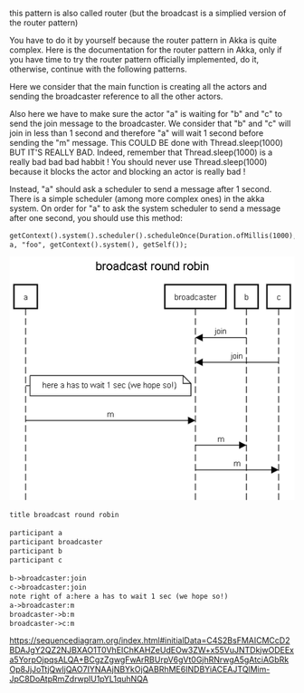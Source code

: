 this pattern is also called router (but the broadcast is a simplied version of the router pattern)

You have to do it by yourself because the router pattern in Akka is quite complex.
Here is the documentation for the router pattern in Akka, only if you have time to try the router pattern officially implemented, do it, otherwise, continue with the following patterns.

Here we consider that the main function is creating all the actors and sending the broadcaster reference to all the other actors.

Also here we have to make sure the actor "a" is waiting for "b" and "c" to send the join message to the broadcaster. 
We consider that "b" and "c" will join in less than 1 second and therefore "a" will wait 1 second before sending the "m" message. This COULD BE done with Thread.sleep(1000) BUT IT'S REALLY BAD.
Indeed, remember that Thread.sleep(1000) is a really bad bad bad habbit ! You should never use Thread.sleep(1000) because it blocks the actor and blocking an actor is really bad !

Instead, "a" should ask a scheduler to send a message after 1 second. There is a simple scheduler (among more complex ones) in the akka system. On order for "a" to ask the system scheduler to send a message after one second, you should use this method:

```
getContext().system().scheduler().scheduleOnce(Duration.ofMillis(1000), a, "foo", getContext().system(), getSelf());
```

![](img.png)

```
title broadcast round robin

participant a
participant broadcaster
participant b
participant c

b->broadcaster:join
c->broadcaster:join
note right of a:here a has to wait 1 sec (we hope so!) 
a->broadcaster:m
broadcaster->b:m
broadcaster->c:m

```

https://sequencediagram.org/index.html#initialData=C4S2BsFMAICMCcD2BDAJgY2QZ2NJBXAO1T0VhEIChKAHZeUdEOw3ZW+x55VuJNTDkjwODEExa5YorpOjpqsALQA+BCgzZgwgFwArRBUrpV6gVt0GjhRNrwgA5gAtciAGbRkOp8JjJoTtjQwIjQAO7IYNAAjNBYkOjQABRhME6INDBYiACEAJTQlMim-JpC8DoAtpRmZdrwplU1pYL1quhNQA
